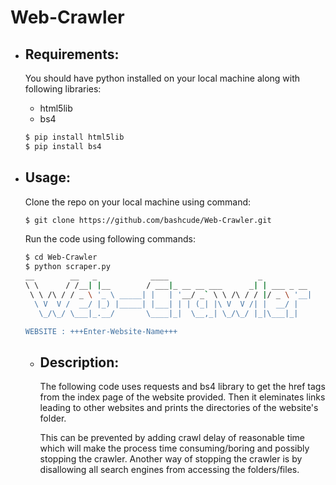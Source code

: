 # Web-Crawler

* ## Requirements:
  You should have python installed on your local machine along
  with following libraries:
  * html5lib
  * bs4
  ```bash
  $ pip install html5lib
  $ pip install bs4
  ```
  
* ## Usage:
  Clone the repo on your local machine using command:
  ```bash
  $ git clone https://github.com/bashcude/Web-Crawler.git
  ```
  Run the code using following commands:
  ```bash
  $ cd Web-Crawler
  $ python scraper.py
  __        __   _            ____                    _            
  \ \      / /__| |__        / ___|_ __ __ ___      _| | ___ _ __  
   \ \ /\ / / _ \ '_ \ _____| |   | '__/ _` \ \ /\ / / |/ _ \ '__| 
    \ V  V /  __/ |_) |_____| |___| | | (_| |\ V  V /| |  __/ |    
     \_/\_/ \___|_.__/       \____|_|  \__,_| \_/\_/ |_|\___|_|    

  WEBSITE : +++Enter-Website-Name+++
  ```
  
  * ## Description:
    <p>
    The following code uses requests and bs4 library to get the 
    href tags from the index page of the website provided.
    Then it eleminates links leading to other websites and prints the 
    directories of the website's folder.</p>
    <p>
    This can be prevented by adding crawl delay of reasonable time 
    which will make the process time consuming/boring and possibly 
    stopping the crawler.
    Another way of stopping the crawler is by disallowing all search 
    engines from accessing the folders/files.
    </p>
